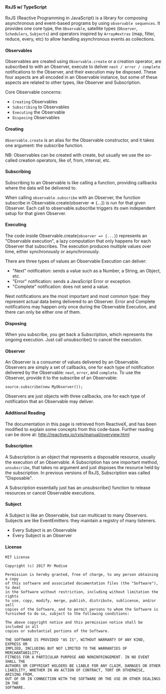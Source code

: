 #### RxJS w/ TypeScript
RxJS (Reactive Programming in JavaScript) is a library for composing asynchronous and event-based programs by using ```observable sequences```. It provides one core type, the ```Observable```, satellite types (```Observer```, ```Schedulers```, ```Subjects```) and operators inspired by ``Array#extras`` (map, filter, reduce, every, etc) to allow handling asynchronous events as collections.

#### Observables
Observables are created using ``Observable.create`` or a creation operator, are subscribed to with an Observer, execute to deliver ``next / error / complete`` notifications to the Observer, and their execution may be disposed. These four aspects are all encoded in an Observable instance, but some of these aspects are related to other types, like Observer and Subscription.

Core Observable concerns:

 - `Creating` Observables
 - `Subscribing` to Observables
 - `Executing` the Observable
 - `Disposing` Observables

#### Creating
`Observable.create` is an alias for the Observable constructor, and it takes one argument: the subscribe function.

NB: Observables can be created with create, but usually we use the so-called creation operators, like of, from, interval, etc.

#### Subscribing
Subscribing to an Observable is like calling a function, providing callbacks where the data will be delivered to.

When calling ``observable.subscribe`` with an Observer, the function subscribe in Observable.create(observer => {...}) is run for that given Observer. Each call to observable.subscribe triggers its own independent setup for that given Observer.

#### Executing
The code inside Observable.create(``observer => {...}``) represents an "Observable execution", a lazy computation that only happens for each Observer that subscribes. The execution produces multiple values over time, either synchronously or asynchronously.

There are three types of values an Observable Execution can deliver:

 - "Next" notification: sends a value such as a Number, a String, an Object, etc.
 - "Error" notification: sends a JavaScript Error or exception.
 - "Complete" notification: does not send a value.

Next notifications are the most important and most common type: they represent actual data being delivered to an Observer. Error and Complete notifications may happen only once during the Observable Execution, and there can only be either one of them.

#### Disposing
When you subscribe, you get back a Subscription, which represents the ongoing execution. Just call unsubscribe() to cancel the execution.

#### Observer
An Observer is a consumer of values delivered by an Observable. Observers are simply a set of callbacks, one for each type of notification delivered by the Observable: ``next``, ``error``, and ``complete``. To use the Observer, provide it to the subscribe of an Observable:

```
source.subscribe(new MyObserver());
```

Observers are just objects with three callbacks, one for each type of notification that an Observable may deliver.

#### Additional Reading
The documentation in this page is retrieved from ReactiveX, and has been modified to explain some concepts from this code-base. Further reading can be done at: 
http://reactivex.io/rxjs/manual/overview.html

#### Subscription
A Subscription is an object that represents a disposable resource, usually the execution of an Observable. A Subscription has one important method, ``unsubscribe``, that takes no argument and just disposes the resource held by the subscription. In previous versions of RxJS, Subscription was called "Disposable".
 
A Subscription essentially just has an unsubscribe() function to release resources or cancel Observable executions.

#### Subject
A Subject is like an Observable, but can multicast to many Observers. Subjects are like EventEmitters: they maintain a registry of many listeners.

- Every Subject is an Observable    
- Every Subject is an Observer

#### License
```
MIT License

Copyright (c) 2017 Mr Modise

Permission is hereby granted, free of charge, to any person obtaining a copy
of this software and associated documentation files (the "Software"), to deal
in the Software without restriction, including without limitation the rights
to use, copy, modify, merge, publish, distribute, sublicense, and/or sell
copies of the Software, and to permit persons to whom the Software is
furnished to do so, subject to the following conditions:

The above copyright notice and this permission notice shall be included in all
copies or substantial portions of the Software.

THE SOFTWARE IS PROVIDED "AS IS", WITHOUT WARRANTY OF ANY KIND, EXPRESS OR
IMPLIED, INCLUDING BUT NOT LIMITED TO THE WARRANTIES OF MERCHANTABILITY,
FITNESS FOR A PARTICULAR PURPOSE AND NONINFRINGEMENT. IN NO EVENT SHALL THE
AUTHORS OR COPYRIGHT HOLDERS BE LIABLE FOR ANY CLAIM, DAMAGES OR OTHER
LIABILITY, WHETHER IN AN ACTION OF CONTRACT, TORT OR OTHERWISE, ARISING FROM,
OUT OF OR IN CONNECTION WITH THE SOFTWARE OR THE USE OR OTHER DEALINGS IN THE
SOFTWARE.
```